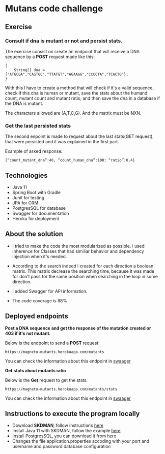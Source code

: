 # Mutans code challenge

## Exercise

### Consult if dna is mutant or not and persist stats. 
The exercise consist on create an endpoint that will receive a DNA sequence by a **POST** request made like this:

```
{
    String[] dna = {"ATGCGA","CAGTGC","TTATGT","AGAAGG","CCCCTA","TCACTG"};
}
```

With this I have to create a method that will check if it's a valid sequence, check if this dna is human or mutant,
save the stats about the humand count, mutant count and mutant ratio, and then save the dna in a database if the DNA
is mutant.

The characters allowed are (A,T,C,G). And the matrix must be NXN.

### Get the last persisted stats

The second enpoint is made to request about the last stats(GET request), that were persisted and it was explained in the first part.

Example of asked response:

```
{“count_mutant_dna”:40, “count_human_dna”:100: “ratio”:0.4}
```

## Technologies 

- Java 11
- Spring Boot with Gradle
- Junit for testing
- JPA for ORM
- PostgresSQL for database
- Swagger for documentation
- Heroku for deployment

## About the solution

- I tried to make the code the most modularized as possible. I used inherence for Classes that had similiar behavior and 
dependency injection when it's needed.

- According to the search indeed I created for each direction a boolean matrix. This matrix decrease the searching time,
because it was made for don't pass for the same position when searching in the loop in some direction.

- I added Swagger for API information.

- The code coverage is 88%

## Deployed endpoints

**Post a DNA sequence and get the response of the mutation created or 403 if it's not mutant.**

Below is the endpoint to send a **POST** request:

```
https://magneto-mutants.herokuapp.com/mutants
```

You can check the information about this endpoint in [swaager](https://magneto-mutants.herokuapp.com/swagger-ui.html#/mutant-controller/isMutantUsingPOST)
 
**Get stats about mutants ratio**
 
Below is the **Get** request to get the stats.

```
https://magneto-mutants.herokuapp.com/mutants/stats
```
You can check the information about this endpoint in [swaager](https://magneto-mutants.herokuapp.com/swagger-ui.html#/mutant-controller/getLastStatsUsingGET)


## Instructions to execute the program locally

- Download **SKDMAN**, follow instructions [here](https://sdkman.io/install)
- Install Java 11 with SKDMAN, follow the example [here](https://sdkman.io/usage)
- Install PostgresSQL, you can download it from [here]( https://www.postgresql.org/download/)
- Changes the file application.properties accoding with your port and username and password database configuration




